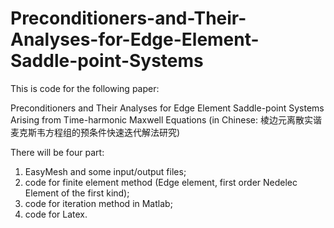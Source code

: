 # Preconditioners-and-Their-Analyses-for-Edge-Element-Saddle-point-Systems
This is code for the following paper:

Preconditioners and Their Analyses
for Edge Element Saddle-point Systems  Arising from 
Time-harmonic Maxwell Equations
(in Chinese:
棱边元离散实谐麦克斯韦方程组的预条件快速迭代解法研究)


There will be four part:
1) EasyMesh and some input/output files;
2) code for finite element method (Edge element, first order Nedelec Element of the first kind);
3) code for iteration method in Matlab;
4) code for Latex.

